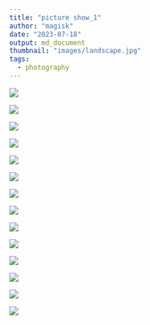```yaml
---
title: "picture show_1"
author: "magisk"
date: "2023-07-18"
output: md_document
thumbnail: "images/landscape.jpg"
tags:
  - photography
---
```


![](/images/Nikon/picture_show1/DSC_1552-3.JPG)

![](/images/Nikon/picture_show1/DSC_1583.JPG)

![](/images/Nikon/picture_show1/DSC_0006-3.JPG)

![](/images/Nikon/picture_show1/DSC_0184-4.JPG)

![](/images/Nikon/picture_show1/DSC_1717.JPG)

![](/images/Nikon/picture_show1/DSC_1672.JPG)

![](/images/Nikon/picture_show1/DSC_1685.JPG)

![](/images/Nikon/picture_show1/DSC_1546-3.JPG)

![](/images/Nikon/picture_show1/DSC_0010.JPG)

![](/images/Nikon/picture_show1/DSC_1676.JPG)

![](/images/Nikon/picture_show1/DSC_1721.JPG)

![](/images/Nikon/picture_show1/DSC_1729.JPG)

![](/images/Nikon/picture_show1/DSC_0402-1.JPG)

![](/images/Nikon/picture_show1/DSC_1600.JPG)
